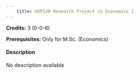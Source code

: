 ```yaml
---
    title: HSP520 Research Project in Economics I
---
```

**Credits:** 3 (0-0-6)



**Prerequisites:** Only for M.Sc. (Economics)

#### Description 
No description available